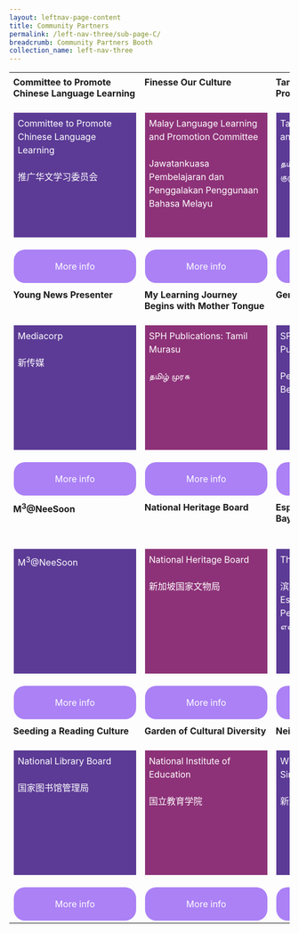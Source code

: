 ```yaml
---
layout: leftnav-page-content
title: Community Partners
permalink: /left-nav-three/sub-page-C/
breadcrumb: Community Partners Booth
collection_name: left-nav-three
---
```

<style>
.tdHead{
 vertical-align: top;
 padding: 7px;
   
 
}
.bottomBoxOdd{
background-color: #5c3b96;
padding: 7px;
color: #ffffff;
height:210px; 
line-height :1.5rem !important;
font-size:16px!important;
}
.bottomBoxEven{
  background-color: #8d3278;
  padding: 7px;
  color: #ffffff;
  height:210px;
  line-height :1.5rem !important;
  font-size:16px!important;
}
.baseTD{
width:25%
}
 
.btnInfo {
    background: #ab81f5;
    color: #fff !important;
    display: block;
    padding: 20px 10px;
    text-align: center;
    text-decoration: none !important;
    width: 200px;
    border-radius: 20px !important;  
}
.btnInfo {
    -webkit-border-radius: 20px;
    -moz-border-radius: 20px;
    -ms-border-radius: 20px;
    -o-border-radius: 20px;
}
.btnInfo:hover {
    background: #583399;
}
</style>
<table style="width:100%;" cellspacing="20" cellpadding="20">

<tr>
  <td class="baseTD tdHead">
<b>Committee to Promote Chinese Language Learning</b>
	   <br>
  </td>
  <td class="baseTD tdHead"> <b> Finesse Our Culture </b><br>
  </td>
  <td class="baseTD tdHead"> <b>Tamil Language and Promotion Committee </b><br>
  </td>
  <td class="baseTD tdHead"><b>Fun with Our Mother Tongue Languages</b><br>
  </td>
</tr>
<tr>
<td class="baseTD ">
  <p class="bottomBoxOdd">    Committee to Promote Chinese Language Learning
	 <br> <br>推广华文学习委员会 </p></td>
 
<td class="baseTD ">
   <p class="bottomBoxEven">       Malay Language Learning and Promotion Committee
     <br><br>Jawatankuasa Pembelajaran   dan Penggalakan Penggunaan Bahasa Melayu </p> </td>
 
<td class="baseTD ">
 <p class="bottomBoxOdd">      Tamil Language Learning and Promotion Committee
     <br><br>தமிழ்மொழி கற்றல் வளர்ச்சிக் குழு 
</p></td>
<td class="baseTD">
 <p class="bottomBoxEven"> Lee Kuan Yew Fund for Bilingualism
     <br><br>李光耀双语基金
</p> 
</td>
</tr>
  <tr>
    <td> 
	    <a href="https://event-reg.biz/Registration/MTLSSynopsis?Session=c1"  class="btnInfo">More info</a>
    </td>
    <td> 
		<a href="https://event-reg.biz/Registration/MTLSSynopsis?Session=c2"  class="btnInfo">More info</a>
    </td>
    <td>
	    <a href="https://event-reg.biz/Registration/MTLSSynopsis?Session=c3"  class="btnInfo">More info</a>
    </td>
    <td>
   	    <a href="https://event-reg.biz/Registration/MTLSSynopsis?Session=c4"  class="btnInfo">More info</a>
    </td>
  </tr>
<tr>
<td class="baseTD tdHead"><strong>Young News Presenter</strong><br></td>
<td class="baseTD tdHead"><strong> My Learning Journey Begins with Mother Tongue</strong><br> </td>
<td class="baseTD tdHead"><strong>Gen G Learning Garden </strong> <br>  </td>
<td class="baseTD tdHead"><strong>Reading the News from a Tender Age</strong> <br></td>
</tr>
<tr>
<td class="baseTD ">
<p class="bottomBoxOdd">Mediacorp<br/> <br>新传媒</p>
</td>
<td class="baseTD ">
<p class="bottomBoxEven">SPH Publications: Tamil Murasu <br/><br/>தமிழ் முரசு </p>
</td>
<td class="baseTD ">
<p class="bottomBoxOdd">SPH Students’ Publications: Berita Harian  <br><br />Penerbitan Pelajar, SPH: Berita Harian</p>
</td>
<td class="baseTD">
<p class="bottomBoxEven">SPH ZbCOMMA/ Thumbs Up/ Thumbs Up Junior/ Thumbs Up Little Junior<br><br />新加坡报业控股</p>
</td>
</tr>
<tr>
<td><a class="btnInfo" href="https://event-reg.biz/Registration/MTLSSynopsis?Session=c5">More info</a></td>
<td><a class="btnInfo" href="https://event-reg.biz/Registration/MTLSSynopsis?Session=c6">More info</a></td>
<td><a class="btnInfo" href="https://event-reg.biz/Registration/MTLSSynopsis?Session=c7">More info</a></td>
<td><a class="btnInfo" href="https://event-reg.biz/Registration/MTLSSynopsis?Session=c8">More info</a></td>
</tr>
  
<tr>
	<td class="baseTD tdHead"><strong>M<sup>3</sup>@NeeSoon</strong><br></td>
<td class="baseTD tdHead"><strong> National Heritage Board </strong> <br></td>
<td class="baseTD tdHead"><strong>Esplanade &ndash; Theatres on the Bay </strong><br> </td>
<td class="baseTD tdHead"><strong>Cultural Immersion through Engaged and Experiential Learning</strong><br></td>
</tr>
<tr>
<td class="baseTD ">
<p class="bottomBoxOdd">M<sup>3</sup>@NeeSoon</p>
</td>
<td class="baseTD ">
<p class="bottomBoxEven">National Heritage Board  <br><br />新加坡国家文物局</p>
</td>
<td class="baseTD ">
<p class="bottomBoxOdd">The Esplanade Co Ltd<br /> <br>滨海艺术中心<br />Esplanade – Teater di Persisiran<br/> எஸ்பிளனேட்</p>
</td>
<td class="baseTD">
<p class="bottomBoxEven">Umar Pulavar Tamil Language Centre <br> <br />உமறுப்புலவர் தமிழ்மொழி நிலையம்</p>
</td>
</tr>
<tr>
<td><a class="btnInfo" href="https://event-reg.biz/Registration/MTLSSynopsis?Session=c9">More info</a></td>
<td><a class="btnInfo" href="https://event-reg.biz/Registration/MTLSSynopsis?Session=c10">More info</a></td>
<td><a class="btnInfo" href="https://event-reg.biz/Registration/MTLSSynopsis?Session=c11">More info</a></td>
<td><a class="btnInfo" href="https://event-reg.biz/Registration/MTLSSynopsis?Session=c12">More info</a></td>
</tr>
 <tr>
<td class="baseTD tdHead"><strong>Seeding a Reading Culture</strong><br> </td>
<td class="baseTD tdHead"><strong> Garden of Cultural Diversity </strong><br> </td>
<td class="baseTD tdHead"><strong>Neighbours in the Wild </strong> <br></td>
<td class="baseTD tdHead"><strong>Fun Learning Chinese</strong><br></td>
</tr>
<tr>
<td class="baseTD ">
<p class="bottomBoxOdd">National Library Board  <br><br />国家图书馆管理局</p>
</td>
<td class="baseTD ">
<p class="bottomBoxEven">National Institute of Education <br><br />国立教育学院</p>
</td>
<td class="baseTD ">
<p class="bottomBoxOdd">Wildlife Reserves Singapore <br><br />新加坡野生动物保育集团</p>
</td>
<td class="baseTD">
<p class="bottomBoxEven">Singapore Centre for Chinese Language <br><br />新加坡华文教研中心</p>
</td>
</tr>
<tr>
<td><a class="btnInfo" href="https://event-reg.biz/Registration/MTLSSynopsis?Session=c13">More info</a></td>
<td><a class="btnInfo" href="https://event-reg.biz/Registration/MTLSSynopsis?Session=c14">More info</a></td>
<td><a class="btnInfo" href="https://event-reg.biz/Registration/MTLSSynopsis?Session=c15">More info</a></td>
<td><a class="btnInfo" href="https://event-reg.biz/Registration/MTLSSynopsis?Session=c16">More info</a></td>
</tr>
</table> 
